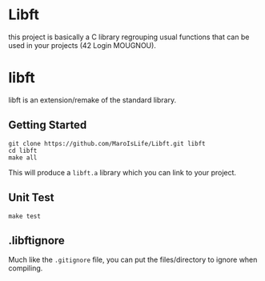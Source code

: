 # Libft

this project is basically a C library regrouping usual functions that
can be used in your projects (42 Login MOUGNOU).

# libft 

libft is an extension/remake of the standard library.

## Getting Started

```
git clone https://github.com/MaroIsLife/Libft.git libft
cd libft
make all
```

This will produce a `libft.a` library which you can link to your project.

## Unit Test

```
make test
```

## .libftignore

Much like the `.gitignore` file, you can put the files/directory to ignore when compiling.


